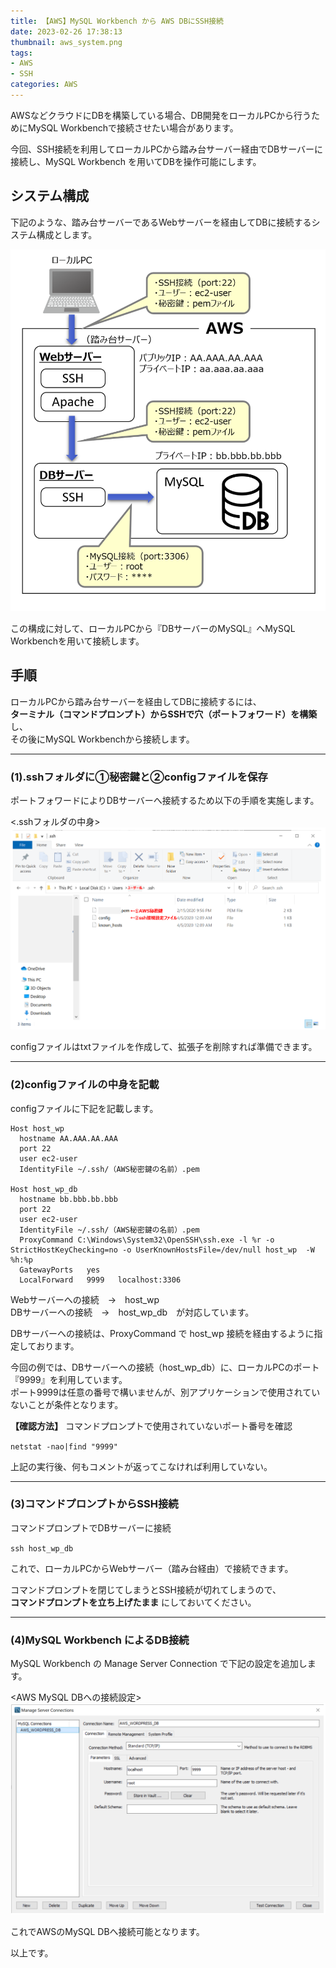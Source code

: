 ```yaml
---
title: 【AWS】MySQL Workbench から AWS DBにSSH接続
date: 2023-02-26 17:38:13
thumbnail: aws_system.png
tags:
- AWS
- SSH
categories: AWS
---
```


AWSなどクラウドにDBを構築している場合、DB開発をローカルPCから行うためにMySQL Workbenchで接続させたい場合があります。

今回、SSH接続を利用してローカルPCから踏み台サーバー経由でDBサーバーに接続し、MySQL Workbench を用いてDBを操作可能にします。

## システム構成
下記のような、踏み台サーバーであるWebサーバーを経由してDBに接続するシステム構成とします。

![image](aws_system.png)

この構成に対して、ローカルPCから『DBサーバーのMySQL』へMySQL Workbenchを用いて接続します。

## 手順
ローカルPCから踏み台サーバーを経由してDBに接続するには、  
**ターミナル（コマンドプロンプト）からSSHで穴（ポートフォワード）を構築** し、  
その後にMySQL Workbenchから接続します。

___
### (1).sshフォルダに①秘密鍵と②configファイルを保存
ポートフォワードによりDBサーバーへ接続するため以下の手順を実施します。

<.sshフォルダの中身>
![image](ssh_folder.png)

configファイルはtxtファイルを作成して、拡張子を削除すれば準備できます。

___
### (2)configファイルの中身を記載
configファイルに下記を記載します。

```text
Host host_wp
  hostname AA.AAA.AA.AAA
  port 22
  user ec2-user
  IdentityFile ~/.ssh/（AWS秘密鍵の名前）.pem

Host host_wp_db
  hostname bb.bbb.bb.bbb
  port 22
  user ec2-user
  IdentityFile ~/.ssh/（AWS秘密鍵の名前）.pem
  ProxyCommand C:\Windows\System32\OpenSSH\ssh.exe -l %r -o StrictHostKeyChecking=no -o UserKnownHostsFile=/dev/null host_wp  -W %h:%p
  GatewayPorts   yes
  LocalForward   9999   localhost:3306
```

Webサーバーへの接続　→　host_wp  
DBサーバーへの接続　→　host_wp_db　が対応しています。  


DBサーバーへの接続は、ProxyCommand で host_wp 接続を経由するように指定しております。

今回の例では、DBサーバーへの接続（host_wp_db）に、ローカルPCのポート『9999』を利用しています。  
ポート9999は任意の番号で構いませんが、別アプリケーションで使用されていないことが条件となります。  

**【確認方法】**
コマンドプロンプトで使用されていないポート番号を確認  

`netstat -nao|find "9999"`

上記の実行後、何もコメントが返ってこなければ利用していない。  

___
### (3)コマンドプロンプトからSSH接続
コマンドプロンプトでDBサーバーに接続

`ssh host_wp_db`

これで、ローカルPCからWebサーバー（踏み台経由）で接続できます。

コマンドプロンプトを閉じてしまうとSSH接続が切れてしまうので、  
**コマンドプロンプトを立ち上げたまま** にしておいてください。  

___
### (4)MySQL Workbench によるDB接続
MySQL Workbench の Manage Server Connection で下記の設定を追加します。  

<AWS MySQL DBへの接続設定>  
![image](mysql_workbench_connect.png)

これでAWSのMySQL DBへ接続可能となります。

以上です。
